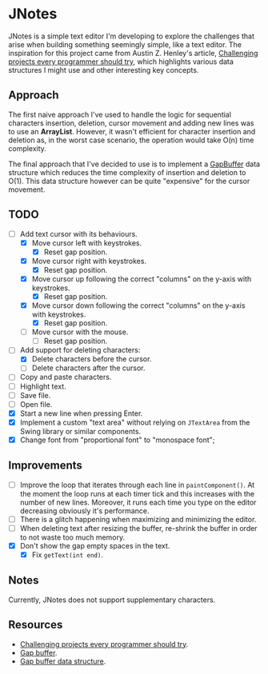 # JNotes
JNotes is a simple text editor I'm developing to explore the challenges that arise when building something seemingly simple, 
like a text editor. The inspiration for this project came from Austin Z. Henley's article,
[Challenging projects every programmer should try](https://austinhenley.com/blog/challengingprojects.html), which highlights various data structures I might use and other
interesting key concepts.

## Approach
The first naive approach I've used to handle the logic for sequential characters insertion, deletion, cursor movement
and adding new lines was to use an **ArrayList**. However, it wasn't efficient for character insertion and deletion as, 
in the worst case scenario, the operation would take O(n) time complexity. 

The final approach that I've decided to use is to implement a [GapBuffer](https://en.wikipedia.org/wiki/Gap_buffer) data 
structure which reduces the time complexity of insertion and deletion to O(1). This data structure however can be quite 
"expensive" for the cursor movement.

## TODO
- [ ] Add text cursor with its behaviours.
  - [x] Move cursor left with keystrokes.
    - [x] Reset gap position.
  - [x] Move cursor right with keystrokes.
    - [x] Reset gap position.
  - [x] Move cursor up following the correct "columns" on the y-axis with keystrokes.
    - [x] Reset gap position.
  - [x] Move cursor down following the correct "columns" on the y-axis with keystrokes.
    - [x] Reset gap position.
  - [ ] Move cursor with the mouse.
    - [ ] Reset gap position.
- [ ] Add support for deleting characters:
  - [x] Delete characters before the cursor.
  - [ ] Delete characters after the cursor.
- [ ] Copy and paste characters.
- [ ] Highlight text.
- [ ] Save file.
- [ ] Open file.
- [x] Start a new line when pressing Enter.
- [x] Implement a custom "text area" without relying on `JTextArea` from the Swing library or similar components.
- [x] Change font from "proportional font" to "monospace font";

## Improvements
- [ ] Improve the loop that iterates through each line in `paintComponent()`. At the moment the loop runs at each timer tick and this increases with the number of new lines.
    Moreover, it runs each time you type on the editor decreasing obviously it's performance.
- [ ] There is a glitch happening when maximizing and minimizing the editor.
- [ ] When deleting text after resizing the buffer, re-shrink the buffer in order to not waste too much memory.
- [x] Don't show the gap empty spaces in the text.
    - [x] Fix `getText(int end)`.

## Notes
Currently, JNotes does not support supplementary characters.

## Resources
- [Challenging projects every programmer should try](https://austinhenley.com/blog/challengingprojects.html).
- [Gap buffer](https://en.wikipedia.org/wiki/Gap_buffer).
- [Gap buffer data structure](https://www.geeksforgeeks.org/dsa/gap-buffer-data-structure/).